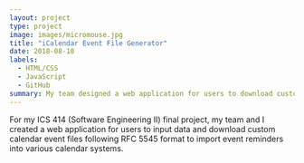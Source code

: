 ```yaml
---
layout: project
type: project
image: images/micromouse.jpg
title: "iCalendar Event File Generator"
date: 2018-08-10
labels:
  - HTML/CSS
  - JavaScript
  - GitHub
summary: My team designed a web application for users to download custom calendar event files for sharing and importing into calendar systems. 
---
```

For my ICS 414 (Software Engineering II) final project, my team and I created a web application for users to input data and download custom calendar event files following RFC 5545 format to import event reminders into various calendar systems. 